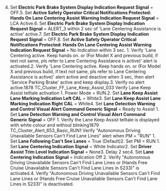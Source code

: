 4. Set **Electric Park Brake System Display Indication Request Signal** = OFF.5. Set **Active Safety Operator Critical Notifications Protected: Hands On Lane Centering Assist Warning Indication Request Signal** = LCA Active.6. Set **Electric Park Brake System Display Indication Request Signal** = ALERT_3 within 2 sec of 'Lane Centering Assistance is active' active.7. Set **Electric Park Brake System Display Indication Request Signal** = OFF.8. Set **Active Safety Operator Critical Notifications Protected: Hands On Lane Centering Assist Warning Indication Request Signal** = No Indication within 3 sec. 1. Verify 'Lane Centering active. Keep hands on. or (For Model X and previous build, if text not same, pls refer to Lane Centering Assistance is active)' alert is activated.2. Verify 'Lane Centering active. Keep hands on. or (For Model X and previous build, if text not same, pls refer to Lane Centering Assistance is active)' alert active and deactive when 3 sec, then alert 'Service Parking Brake' active and keep display.3. Verify no alert active.1878 TC_Cluster_FF_Lane_Keep_Assist_033 Verify Lane Keep Assist telltale activation 1. Power Mode = RUN.2. Set **Lane Keep Assist Lane Marking Indication Left CAL** = White3. Set **Lane Keep Assist Lane Marking Indication Right CAL** = White4. Set **Lane Detection Warning and Control Visual Alert Command Generic Signal** = Ready to Assist 1. Set **Lane Detection Warning and Control Visual Alert Command Generic Signal** = OFF 1. Verify the Lane Keep Assist telltale is displayed with white colour and without blinking1879 TC_Cluster_Alert_653_Basic_RUN1 Verify "Autonomous Driving Unavailable Sensors Can't Find Lane Lines" alert when PM = "RUN" 1. Set **Lane Following Can't See Lanes** = True (Default)2. Set PM = RUN 1. Set **Lane Centering Indication Signal** = White Indicator2. Set **Driver Assist Trim Level Indication Signal** = None3. Delay 2 sec4. Set **Lane Centering Indication Signal** = Indication Off 2. Verify "Autonomous Driving Unavailable Sensors Can't Find Lane Lines or (Hands Free Cruise Unavailable Sensors Can't Find Lane Lines in S233)" is activated.4. Verify "Autonomous Driving Unavailable Sensors Can't Find Lane Lines or (Hands Free Cruise Unavailable Sensors Can't Find Lane Lines in S233)" is deactivated.
